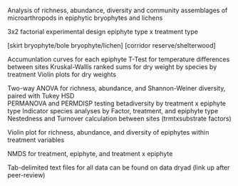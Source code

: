 Analysis of richness, abundance, diversity and community assemblages of microarthropods in epiphytic bryophytes and lichens 

3x2 factorial experimental design
epiphyte type x treatment type 

[skirt bryophyte/bole bryophyte/lichen]
[corridor reserve/shelterwood] 


Accumunlation curves for each epiphyte 
T-Test for temperature differences between sites 
Kruskal-Wallis ranked sums for dry weight by species by treatment 
Violin plots for dry weights 

Two-way ANOVA for richness, abundance, and Shannon-Weiner diversity, paired with Tukey HSD   
PERMANOVA and PERMDISP testing betadiversity by treatment x epiphyte type 
Indicator species analyses by Factor, treatment, and epiphyte type 
Nestedness and Turnover calculation between sites (trmtxsubstrate factors)

Violin plot for richness, abundance, and diversity of epiphytes within treatment variables

NMDS for treatment, epiphyte, and treatment x epiphyte 


Tab-delimited text files for all data can be 
found on data dryad (link up after peer-review) 
